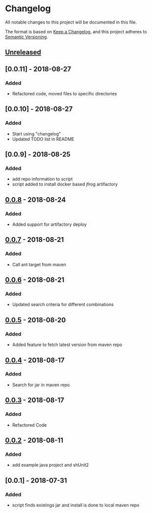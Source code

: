 # Changelog
All notable changes to this project will be documented in this file.

The format is based on [Keep a Changelog](https://keepachangelog.com/en/1.0.0/),
and this project adheres to [Semantic Versioning](https://semver.org/spec/v2.0.0.html).

## [Unreleased]

## [0.0.11] - 2018-08-27
### Added
- Refactored code, moved files to specific directories


## [0.0.10] - 2018-08-27
### Added
- Start using "changelog"
- Updated TODO list in README


## [0.0.9] - 2018-08-25
### Added
- add repo information to script
- script added to install docker based jfrog artifactory


## [0.0.8] - 2018-08-24
### Added
- Added support for artifactory deploy


## [0.0.7] - 2018-08-21
### Added
- Call ant target from maven

## [0.0.6] - 2018-08-21
### Added
- Updated search criteria for different combinations


## [0.0.5] - 2018-08-20
### Added
- Added feature to fetch latest version from maven repo

## [0.0.4] - 2018-08-17
### Added
- Search for jar in maven repo


## [0.0.3] - 2018-08-17
### Added
- Refactored Code


## [0.0.2] - 2018-08-11
### Added
- add example java project and shUnit2

## [0.0.1] - 2018-07-31
### Added
- script finds existings jar and install is done to local maven repo


[Unreleased]: https://github.com/olivierlacan/keep-a-changelog/compare/v1.0.0...HEAD
[1.0.0]: https://github.com/olivierlacan/keep-a-changelog/compare/v0.3.0...v1.0.0
[0.3.0]: https://github.com/olivierlacan/keep-a-changelog/compare/v0.2.0...v0.3.0
[0.2.0]: https://github.com/olivierlacan/keep-a-changelog/compare/v0.1.0...v0.2.0
[0.1.0]: https://github.com/olivierlacan/keep-a-changelog/compare/v0.0.8...v0.1.0
[0.0.8]: https://github.com/olivierlacan/keep-a-changelog/compare/v0.0.7...v0.0.8
[0.0.7]: https://github.com/olivierlacan/keep-a-changelog/compare/v0.0.6...v0.0.7
[0.0.6]: https://github.com/olivierlacan/keep-a-changelog/compare/v0.0.5...v0.0.6
[0.0.5]: https://github.com/olivierlacan/keep-a-changelog/compare/v0.0.4...v0.0.5
[0.0.4]: https://github.com/olivierlacan/keep-a-changelog/compare/v0.0.3...v0.0.4
[0.0.3]: https://github.com/olivierlacan/keep-a-changelog/compare/v0.0.2...v0.0.3
[0.0.2]: https://github.com/olivierlacan/keep-a-changelog/compare/v0.0.1...v0.0.2
